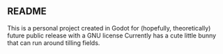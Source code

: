 ## README

This is a personal project created in Godot for (hopefully, theoretically) future public release with a GNU license
Currently has a cute little bunny that can run around tilling fields.

